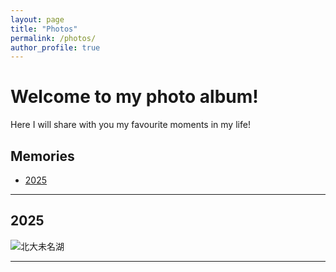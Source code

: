```yaml
---
layout: page
title: "Photos"
permalink: /photos/
author_profile: true
---
```


# Welcome to my photo album!

Here I will share with you my favourite moments in my life!

## Memories

- [2025](#year-2025)


---

## <a id="year-2025"></a>**2025**

![北大未名湖](/assets/images/photos/20250412_1.jpg)

---

